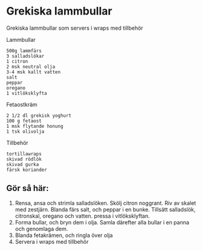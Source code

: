 # Grekiska lammbullar
Grekiska lammbullar som servers i wraps med tillbehör

Lammbullar
```
500g lammfärs
3 salladslökar
1 citron
2 msk neutral olja
3-4 msk kallt vatten
salt
peppar
oregano
1 vitlöksklyfta
```
Fetaostkräm
```
2 1/2 dl grekisk yoghurt
100 g fetaost
1 msk flytande honung
1 tsk olivolja
```
Tillbehör
```
tortillawraps
skivad rödlök
skivad gurka
färsk koriander
```

## Gör så här:
1. Rensa, ansa och strimla salladslöken. Skölj citron noggrant. Riv av skalet
   med zestjärn. Blanda färs salt, och peppar i en bunke. Tillsätt salladslök,
   citronskal, oregano och vatten. pressa i vitlöksklyftan.
2. Forma bullar, och bryn dem i olja. Samla därefter alla bullar i en panna och
   genomlaga dem.
3. Blanda fetakrämen, och ringla över olja
5. Servera i wraps med tillbehör
